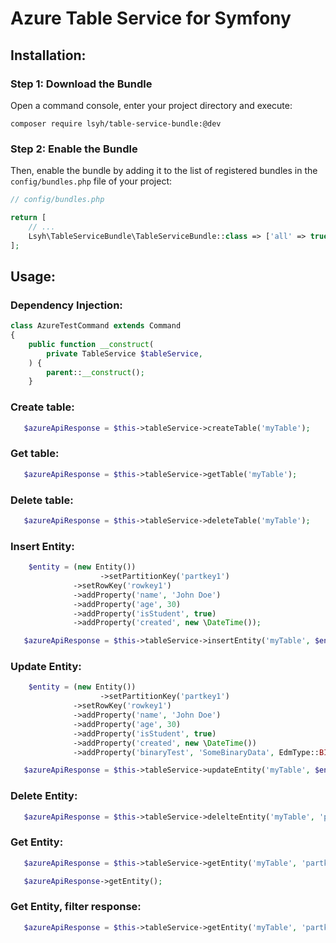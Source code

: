 # Azure Table Service for Symfony

## Installation:

### Step 1: Download the Bundle
Open a command console, enter your project directory and execute:
```console
composer require lsyh/table-service-bundle:@dev
```

### Step 2: Enable the Bundle

Then, enable the bundle by adding it to the list of registered bundles
in the `config/bundles.php` file of your project:

```php
// config/bundles.php

return [
    // ...
    Lsyh\TableServiceBundle\TableServiceBundle::class => ['all' => true],
];
```

## Usage:
### Dependency Injection:

```php
class AzureTestCommand extends Command
{
    public function __construct(
        private TableService $tableService,
    ) {
        parent::__construct();
    }
```

### Create table:
```php
   $azureApiResponse = $this->tableService->createTable('myTable');
```

### Get table:
```php
   $azureApiResponse = $this->tableService->getTable('myTable');
```

### Delete table:
```php
   $azureApiResponse = $this->tableService->deleteTable('myTable');
```

### Insert Entity:
```php
    $entity = (new Entity())
                    ->setPartitionKey('partkey1')
              ->setRowKey('rowkey1')
              ->addProperty('name', 'John Doe')
              ->addProperty('age', 30)
              ->addProperty('isStudent', true)
              ->addProperty('created', new \DateTime());

   $azureApiResponse = $this->tableService->insertEntity('myTable', $entity);
```

### Update Entity:
```php
    $entity = (new Entity())
                    ->setPartitionKey('partkey1')
              ->setRowKey('rowkey1')
              ->addProperty('name', 'John Doe')
              ->addProperty('age', 30)
              ->addProperty('isStudent', true)
              ->addProperty('created', new \DateTime())
              ->addProperty('binaryTest', 'SomeBinaryData', EdmType::BINARY);

   $azureApiResponse = $this->tableService->updateEntity('myTable', $entity);
```

### Delete Entity:
```php
   $azureApiResponse = $this->tableService->delelteEntity('myTable', 'partkey1', 'rowkey1');
```

### Get Entity:
```php
   $azureApiResponse = $this->tableService->getEntity('myTable', 'partkey1', 'rowkey1');

   $azureApiResponse->getEntity();
```

### Get Entity, filter response:
```php
   $azureApiResponse = $this->tableService->getEntity('myTable', 'partkey1', 'rowkey1', 'name', 'age');
```